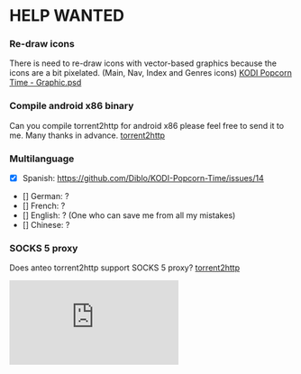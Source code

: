 
# HELP WANTED #

### Re-draw icons ###
There is need to re-draw icons with vector-based graphics
because the icons are a bit pixelated. (Main, Nav, Index and Genres icons)
[KODI Popcorn Time - Graphic.psd](https://github.com/Diblo/KODI-Popcorn-Time/blob/master/Other/KODI%20Popcorn%20Time%20-%20Graphic.psd)

### Compile android x86 binary ###
Can you compile torrent2http for android x86 please feel free to send it to me. Many thanks in advance.
[torrent2http](https://github.com/anteo/torrent2http)

### Multilanguage ###
- [x] Spanish: https://github.com/Diblo/KODI-Popcorn-Time/issues/14
- [] German: ?
- [] French: ?
- [] English: ? (One who can save me from all my mistakes)
- [] Chinese: ?

### SOCKS 5 proxy ###
Does anteo torrent2http support SOCKS 5 proxy?
[torrent2http](https://github.com/anteo/torrent2http)


[![Analytics](https://ga-beacon.appspot.com/UA-63872919-1/KODI-Popcorn-Time/HELP_WANTED.md)](https://github.com/igrigorik/ga-beacon)
